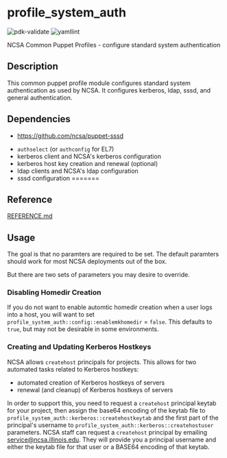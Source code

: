 # profile_system_auth

![pdk-validate](https://github.com/ncsa/puppet-profile_system_auth/workflows/pdk-validate/badge.svg)
![yamllint](https://github.com/ncsa/puppet-profile_system_auth/workflows/yamllint/badge.svg)

NCSA Common Puppet Profiles - configure standard system authentication


## Description

This common puppet profile module configures standard system authentication as
used by NCSA. It configures kerberos, ldap, sssd, and general authentication.


## Dependencies
- https://github.com/ncsa/puppet-sssd


* `authselect` (or `authconfig` for EL7)
* kerberos client and NCSA's kerberos configuration
* kerberos host key creation and renewal (optional)
* ldap clients and NCSA's ldap configuration
* sssd configuration
=======
## Reference

[REFERENCE.md](REFERENCE.md)


## Usage

The goal is that no paramters are required to be set. The default paramters should work for most NCSA deployments out of the box.

But there are two sets of parameters you may desire to override.

### Disabling Homedir Creation

If you do not want to enable automtic homedir creation when a user logs into a host, you will want to set `profile_system_auth::config::enablemkhomedir` = `false`. This defaults to `true`, but may not be desirable in some environments.

### Creating and Updating Kerberos Hostkeys

NCSA allows `createhost` principals for projects. This allows for two automated tasks related to Kerberos hostkeys:
- automated creation of Kerberos hostkeys of servers
- renewal (and cleanup) of Kerberos hostkeys of servers

In order to support this, you need to request a `createhost` principal keytab for your project, then assign the base64 encoding of the keytab file to `profile_system_auth::kerberos::createhostkeytab` and the first part of the principal's username to `profile_system_auth::kerberos::createhostuser` parameters. NCSA staff can request a `createhost` principal by emailing service@ncsa.illinois.edu. They will provide you a principal username and either the keytab file for that user or a BASE64 encoding of that keytab.
